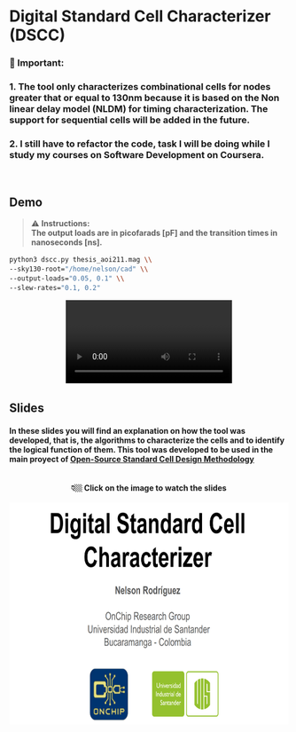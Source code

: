 # Digital Standard Cell Characterizer (DSCC)  

### 📌 Important:
### 1. The tool only characterizes combinational cells for nodes greater that or equal to 130nm because it is based on the Non linear delay model (NLDM) for timing characterization. The support for sequential cells will be added in the future.
### 2. I still have to refactor the code, task I will be doing while I study my courses on Software Development on Coursera.
<br>

## Demo
> ⚠️ **Instructions:**  
> **The output loads are in picofarads [pF] and the transition times in nanoseconds [ns].**

~~~ bash
python3 dscc.py thesis_aoi211.mag \\
--sky130-root="/home/nelson/cad" \\
--output-loads="0.05, 0.1" \\
--slew-rates="0.1, 0.2"
~~~

<div align="center"><video src="https://github.com/ledzeg/dscc/assets/107968926/7c6d5b47-cb7b-424a-942b-abe0cdf93e18"></video></div>

## Slides
#### In these slides you will find an explanation on how the tool was developed, that is, the algorithms to characterize the cells and to identify the logical function of them. This tool was developed to be used in the main proyect of [Open-Source Standard Cell Design Methodology](https://github.com/ledzeg/stdcell-methodology) 
<br>
<div align="center"><b >👇🏼 Click on the image to watch the slides</b></div>
<br>
<div align="center"><a href="https://docs.google.com/presentation/d/e/2PACX-1vSiSyyyWhbehkQ2xNrCZK2VOh_s4KmKSZHU7BYJNZw7zeUBU8BMkgzOVHIq0tX81F9O7TQF6yfjhio4/embed?start=true&loop=true&delayms=3000"><img src="slides_cover.png" target="_blank" frameborder="0" width="680" height="400" allowfullscreen="true" mozallowfullscreen="true" webkitallowfullscreen="true"></a></div>


